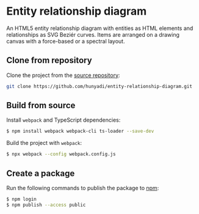 # Entity relationship diagram

An HTML5 entity relationship diagram with entities as HTML elements and relationships as SVG Beziér curves. Items are arranged on a drawing canvas with a force-based or a spectral layout.

## Clone from repository

Clone the project from the [source repository](https://github.com/hunyadi/entity-relationship-diagram):

```sh
git clone https://github.com/hunyadi/entity-relationship-diagram.git
```

## Build from source

Install `webpack` and TypeScript dependencies:

```sh
$ npm install webpack webpack-cli ts-loader --save-dev
```

Build the project with `webpack`:

```sh
$ npx webpack --config webpack.config.js
```

## Create a package

Run the following commands to publish the package to [npm](https://www.npmjs.com/package/entity-relationship-diagram):

```sh
$ npm login
$ npm publish --access public
```
